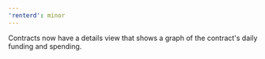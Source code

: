 ```yaml
---
'renterd': minor
---
```


Contracts now have a details view that shows a graph of the contract's daily funding and spending.
